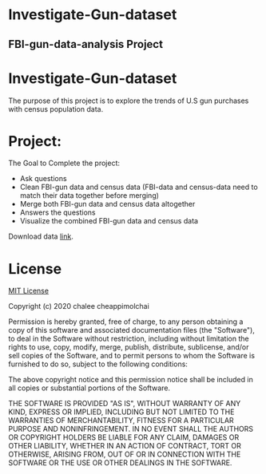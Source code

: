 # Investigate-Gun-dataset
## FBI-gun-data-analysis Project
# Investigate-Gun-dataset
The purpose of this project is to explore the trends of U.S gun purchases with census population data.

# Project:
The Goal to Complete the project:
- Ask questions
- Clean FBI-gun data and census data (FBI-data and census-data need to match their data together before merging)
- Merge both FBI-gun data and census data altogether
- Answers the questions
- Visualize the combined FBI-gun data and census data

Download data [link](https://docs.google.com/document/d/e/2PACX-1vTlVmknRRnfy_4eTrjw5hYGaiQim5ctr9naaRd4V9du2B5bxpd8FEH3KtDgp8qVekw7Cj1GLk1IXdZi/pub?embedded=True).

# License
[MIT License](https://github.com/chaleedata/Investigate-Gun-dataset-/blob/master/LICENSE)

Copyright (c) 2020 chalee cheappimolchai

Permission is hereby granted, free of charge, to any person obtaining a copy
of this software and associated documentation files (the "Software"), to deal
in the Software without restriction, including without limitation the rights
to use, copy, modify, merge, publish, distribute, sublicense, and/or sell
copies of the Software, and to permit persons to whom the Software is
furnished to do so, subject to the following conditions:

The above copyright notice and this permission notice shall be included in all
copies or substantial portions of the Software.

THE SOFTWARE IS PROVIDED "AS IS", WITHOUT WARRANTY OF ANY KIND, EXPRESS OR
IMPLIED, INCLUDING BUT NOT LIMITED TO THE WARRANTIES OF MERCHANTABILITY,
FITNESS FOR A PARTICULAR PURPOSE AND NONINFRINGEMENT. IN NO EVENT SHALL THE
AUTHORS OR COPYRIGHT HOLDERS BE LIABLE FOR ANY CLAIM, DAMAGES OR OTHER
LIABILITY, WHETHER IN AN ACTION OF CONTRACT, TORT OR OTHERWISE, ARISING FROM,
OUT OF OR IN CONNECTION WITH THE SOFTWARE OR THE USE OR OTHER DEALINGS IN THE
SOFTWARE.

